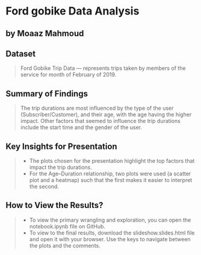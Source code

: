 # Ford gobike Data Analysis
## by Moaaz Mahmoud


## Dataset

> Ford Gobike Trip Data — represents trips taken by members of the service for month of February of 2019.

## Summary of Findings

> The trip durations are most influenced by the type of the user (Subscriber/Customer), and their age, with the age having the higher impact. Other factors that seemed to influence the trip durations include the start time and the gender of the user.


## Key Insights for Presentation

> - The plots chosen for the presentation highlight the top factors that impact the trip durations. 
> - For the Age–Duration relationship, two plots were used (a scatter plot and a heatmap) such that the first makes it easier to interpret the second.


## How to View the Results?

> - To view the primary wrangling and exploration, you can open the notebook.ipynb file on GitHub.
> - To view to the final results, download the slideshow.slides.html file and open it with your browser. Use the keys to navigate between the plots and the comments.
